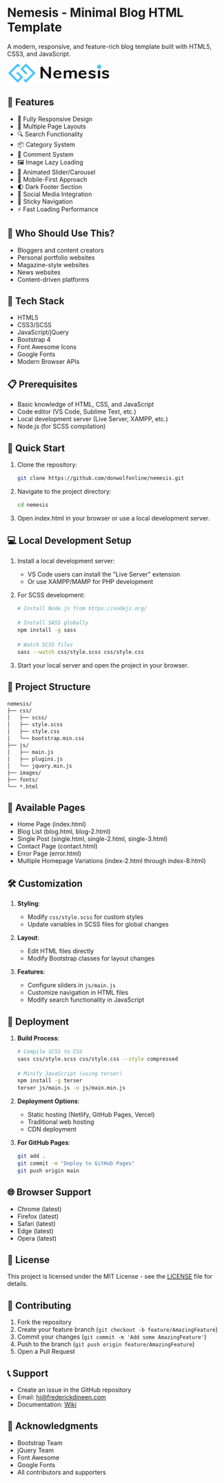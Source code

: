 # Nemesis - Minimal Blog HTML Template

A modern, responsive, and feature-rich blog template built with HTML5, CSS3, and JavaScript.

![Nemesis Blog Template](./images/logo_nemesis.png)

## 🌟 Features

- 📱 Fully Responsive Design
- 🎨 Multiple Page Layouts
- 🔍 Search Functionality
- 📦 Category System
- 💬 Comment System
- 🖼️ Image Lazy Loading
- 🎠 Animated Slider/Carousel
- 📱 Mobile-First Approach
- 🌓 Dark Footer Section
- 🔗 Social Media Integration
- 📍 Sticky Navigation
- ⚡ Fast Loading Performance

## 🎯 Who Should Use This?

- Bloggers and content creators
- Personal portfolio websites
- Magazine-style websites
- News websites
- Content-driven platforms

## 🔧 Tech Stack

- HTML5
- CSS3/SCSS
- JavaScript/jQuery
- Bootstrap 4
- Font Awesome Icons
- Google Fonts
- Modern Browser APIs

## 📋 Prerequisites

- Basic knowledge of HTML, CSS, and JavaScript
- Code editor (VS Code, Sublime Text, etc.)
- Local development server (Live Server, XAMPP, etc.)
- Node.js (for SCSS compilation)

## 🚀 Quick Start

1. Clone the repository:
   ```bash
   git clone https://github.com/donwolfonline/nemesis.git
   ```

2. Navigate to the project directory:
   ```bash
   cd nemesis
   ```

3. Open index.html in your browser or use a local development server.

## 💻 Local Development Setup

1. Install a local development server:
   - VS Code users can install the "Live Server" extension
   - Or use XAMPP/MAMP for PHP development

2. For SCSS development:
   ```bash
   # Install Node.js from https://nodejs.org/
   
   # Install SASS globally
   npm install -g sass
   
   # Watch SCSS files
   sass --watch css/style.scss css/style.css
   ```

3. Start your local server and open the project in your browser.

## 📁 Project Structure

```
nemesis/
├── css/
│   ├── scss/
│   ├── style.scss
│   ├── style.css
│   └── bootstrap.min.css
├── js/
│   ├── main.js
│   ├── plugins.js
│   └── jquery.min.js
├── images/
├── fonts/
└── *.html
```

## 📄 Available Pages

- Home Page (index.html)
- Blog List (blog.html, blog-2.html)
- Single Post (single.html, single-2.html, single-3.html)
- Contact Page (contact.html)
- Error Page (error.html)
- Multiple Homepage Variations (index-2.html through index-8.html)

## 🛠️ Customization

1. **Styling**: 
   - Modify `css/style.scss` for custom styles
   - Update variables in SCSS files for global changes

2. **Layout**: 
   - Edit HTML files directly
   - Modify Bootstrap classes for layout changes

3. **Features**:
   - Configure sliders in `js/main.js`
   - Customize navigation in HTML files
   - Modify search functionality in JavaScript

## 🚀 Deployment

1. **Build Process**:
   ```bash
   # Compile SCSS to CSS
   sass css/style.scss css/style.css --style compressed
   
   # Minify JavaScript (using terser)
   npm install -g terser
   terser js/main.js -o js/main.min.js
   ```

2. **Deployment Options**:
   - Static hosting (Netlify, GitHub Pages, Vercel)
   - Traditional web hosting
   - CDN deployment

3. **For GitHub Pages**:
   ```bash
   git add .
   git commit -m "Deploy to GitHub Pages"
   git push origin main
   ```

## 🌐 Browser Support

- Chrome (latest)
- Firefox (latest)
- Safari (latest)
- Edge (latest)
- Opera (latest)

## 📝 License

This project is licensed under the MIT License - see the [LICENSE](LICENSE) file for details.

## 🤝 Contributing

1. Fork the repository
2. Create your feature branch (`git checkout -b feature/AmazingFeature`)
3. Commit your changes (`git commit -m 'Add some AmazingFeature'`)
4. Push to the branch (`git push origin feature/AmazingFeature`)
5. Open a Pull Request

## 📞 Support

- Create an issue in the GitHub repository
- Email: hi@frederickdineen.com
- Documentation: [Wiki]([https://github.com/donwolfonline/nemesis/wiki](https://github.com/donwolfonline/nemesis/blob/main/docs/WIKI.md))

## 🙏 Acknowledgments

- Bootstrap Team
- jQuery Team
- Font Awesome
- Google Fonts
- All contributors and supporters

